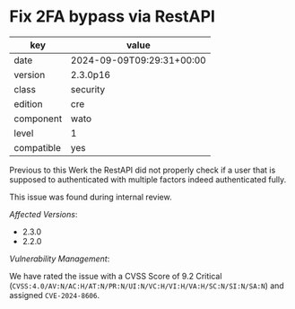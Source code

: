 [//]: # (werk v2)
# Fix 2FA bypass via RestAPI

key        | value
---------- | ---
date       | 2024-09-09T09:29:31+00:00
version    | 2.3.0p16
class      | security
edition    | cre
component  | wato
level      | 1
compatible | yes

Previous to this Werk the RestAPI did not properly check if a user that is supposed to authenticated with multiple factors indeed authenticated fully.

This issue was found during internal review.
 
*Affected Versions*:
 
* 2.3.0
* 2.2.0
 
*Vulnerability Management*:
 
We have rated the issue with a CVSS Score of 9.2 Critical (`CVSS:4.0/AV:N/AC:H/AT:N/PR:N/UI:N/VC:H/VI:H/VA:H/SC:N/SI:N/SA:N`) and assigned `CVE-2024-8606`.
